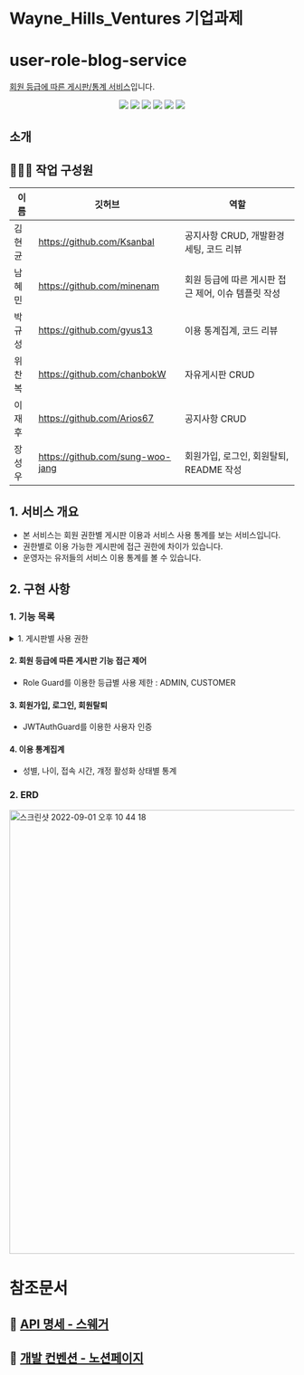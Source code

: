 # Wayne_Hills_Ventures 기업과제

# user-role-blog-service

[회원 등급에 따른 게시판/통계 서비스](https://drive.google.com/file/d/1OyHiyNyUQCFw7oOuq50S4UZQouj7RvE2/view?usp=sharing)입니다.

<div align="center">
  <img src="https://img.shields.io/badge/node-16.17.0-339933?logo=node.js"> 
  <img src="https://img.shields.io/badge/NestJS-9.0.0-E0234E?logo=NestJS"> 
  <img src="https://img.shields.io/badge/TypeScript-4.4.5-3178C6?logo=typescript"> 
  <img src="https://img.shields.io/badge/sqlite3-5.0.11-4479A1?logo=sqlite"> 
  <img src="https://img.shields.io/badge/Swagger-6.1.0-DC382D?logo=swagger"> 
  <img src="https://img.shields.io/badge/TypeORM-0.3.9-010101"> 
</div>

## 소개

## 👨‍👩‍👧 작업 구성원

| 이름   | 깃허브                           | 역할                                                |
| ------ | -------------------------------- | --------------------------------------------------- |
| 김현균 | https://github.com/Ksanbal       | 공지사항 CRUD, 개발환경 세팅, 코드 리뷰             |
| 남혜민 | https://github.com/minenam       | 회원 등급에 따른 게시판 접근 제어, 이슈 템플릿 작성 |
| 박규성 | https://github.com/gyus13        | 이용 통계집계, 코드 리뷰                            |
| 위찬복 | https://github.com/chanbokW      | 자유게시판 CRUD                                     |
| 이재후 | https://github.com/Arios67       | 공지사항 CRUD                                       |
| 장성우 | https://github.com/sung-woo-jang | 회원가입, 로그인, 회원탈퇴, README 작성             |

## 1. 서비스 개요

- 본 서비스는 회원 권한별 게시판 이용과 서비스 사용 통계를 보는 서비스입니다.
- 권한별로 이용 가능한 게시판에 접근 권한에 차이가 있습니다.
- 운영자는 유저들의 서비스 이용 통계를 볼 수 있습니다.

## 2. 구현 사항

### 1. 기능 목록

<details>

<summary> 1. 게시판별 사용 권한</summary>
 
 #### 1. 공지사항

- 생성 : ADMIN
  <br>

- 수정 : ADMIN
  <br>

- 삭제 : ADMIN
  <br>

- 리스트 조회 : 모두
  <br>

- 상세 조회 : 모두

#### 2. 자유게시판

- 생성 : 모두
  <br>

- 수정 : 모두
  <br>

- 삭제 : 모두
  <br>

- 리스트 조회 : 모두
  <br>

- 상세 조회 : 모두

#### 3. 운영게시판

사용 권한

- 생성 : ADMIN
  <br>

- 수정 : ADMIN
  <br>

- 삭제 : ADMIN
  <br>

- 리스트 조회 : ADMIN
  <br>

- 상세 조회 : ADMIN
</details>

#### 2. 회원 등급에 따른 게시판 기능 접근 제어

- Role Guard를 이용한 등급별 사용 제한 : ADMIN, CUSTOMER

#### 3. 회원가입, 로그인, 회원탈퇴

- JWTAuthGuard를 이용한 사용자 인증

#### 4. 이용 통계집계

- 성별, 나이, 접속 시간, 걔정 활성화 상태별 통계

### 2. ERD

<img width="785" alt="스크린샷 2022-09-01 오후 10 44 18" src="https://img1.daumcdn.net/thumb/R1280x0/?scode=mtistory2&fname=https%3A%2F%2Fblog.kakaocdn.net%2Fdn%2FqXmnj%2FbtrLqdtArd7%2FQ618kVhlbliQP6PtgJczZK%2Fimg.png">
</br>

# 참조문서

## 📒 [API 명세 - 스웨거](https://app.swaggerhub.com/apis/minenam/user_role_blog_service_server_api/1.0)

## 📌 [개발 컨벤션 - 노션페이지](https://www.notion.so/devksanbal/9da9e2986a634b07a9615dd4298af006)
